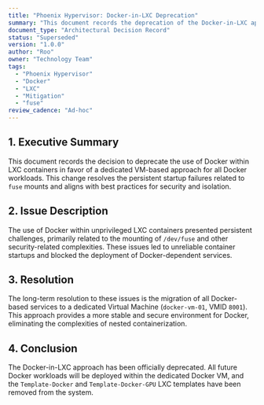 ```yaml
---
title: "Phoenix Hypervisor: Docker-in-LXC Deprecation"
summary: "This document records the deprecation of the Docker-in-LXC approach in favor of a dedicated VM for Docker workloads."
document_type: "Architectural Decision Record"
status: "Superseded"
version: "1.0.0"
author: "Roo"
owner: "Technology Team"
tags:
  - "Phoenix Hypervisor"
  - "Docker"
  - "LXC"
  - "Mitigation"
  - "fuse"
review_cadence: "Ad-hoc"
---
```


## 1. Executive Summary

This document records the decision to deprecate the use of Docker within LXC containers in favor of a dedicated VM-based approach for all Docker workloads. This change resolves the persistent startup failures related to `fuse` mounts and aligns with best practices for security and isolation.

## 2. Issue Description

The use of Docker within unprivileged LXC containers presented persistent challenges, primarily related to the mounting of `/dev/fuse` and other security-related complexities. These issues led to unreliable container startups and blocked the deployment of Docker-dependent services.

## 3. Resolution

The long-term resolution to these issues is the migration of all Docker-based services to a dedicated Virtual Machine (`docker-vm-01`, VMID `8001`). This approach provides a more stable and secure environment for Docker, eliminating the complexities of nested containerization.

## 4. Conclusion

The Docker-in-LXC approach has been officially deprecated. All future Docker workloads will be deployed within the dedicated Docker VM, and the `Template-Docker` and `Template-Docker-GPU` LXC templates have been removed from the system.